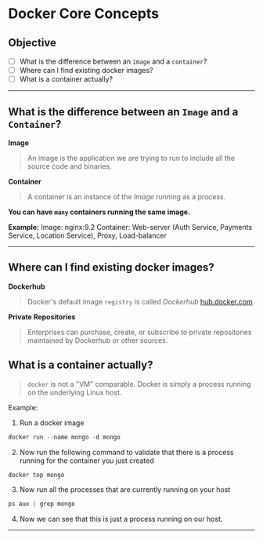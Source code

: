 # Docker Core Concepts

## Objective
- [ ] What is the difference between an `image` and a `container`? 
- [ ] Where can I find existing docker images? 
- [ ] What is a container actually? 

----

## What is the difference between an `Image` and a `Container`?

**Image** 
> An image is the application we are trying to run to include all the source code and binaries. 

**Container**
> A container is an instance of the _Image_ running as a process. 


**You can have `many` containers running the same image.**

**Example:**
Image: nginx:9.2
Container: Web-server (Auth Service, Payments Service, Location Service), Proxy, Load-balancer

-----

## Where can I find existing docker images? 

**Dockerhub**
> Docker's default image `registry` is called _Dockerhub_ [hub.docker.com](https://www.hub.docker.com)

**Private Repositories**
> Enterprises can purchase, create, or subscribe to private repositories maintained by Dockerhub or other sources. 

## What is a container actually? 
> `docker` is not a "VM" comparable. Docker is simply a process running on the underlying Linux host. 

Example: 
1. Run a docker image 
```s
docker run --name mongo -d mongo
```

2. Now run the following command to validate that there is a process running for the container you just created
```s
docker top mongo
```

3. Now run all the processes that are currently running on your host 
```s 
ps aux | grep mongo
```

4. Now we can see that this is just a process running on our host.

---